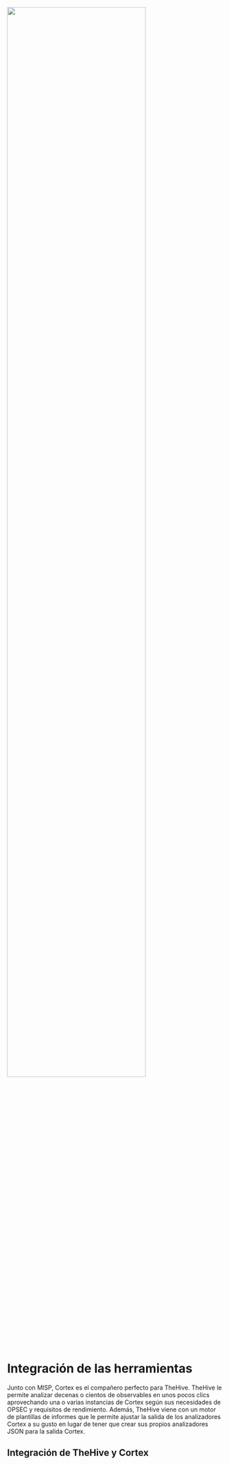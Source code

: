 <img width="80%" src="https://user-images.githubusercontent.com/79227109/108568241-baa76600-72d7-11eb-91f9-6c92dc626389.png"> 

# Integración de las herramientas
Junto con MISP, Cortex es el compañero perfecto para TheHive. TheHive le permite analizar decenas o cientos de observables en unos pocos clics aprovechando una o varias instancias de Cortex según sus necesidades de OPSEC y requisitos de rendimiento. Además, TheHive viene con un motor de plantillas de informes que le permite ajustar la salida de los analizadores Cortex a su gusto en lugar de tener que crear sus propios analizadores JSON para la salida Cortex.

## Integración de TheHive y Cortex

